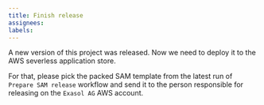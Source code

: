 ```yaml
---
title: Finish release
assignees:
labels:
---
```


A new version of this project was released.
Now we need to deploy it to the AWS severless application store.

For that, please pick the packed SAM template from the latest run of `Prepare SAM release` workflow and send it to the person responsible for releasing on the `Exasol AG` AWS account.